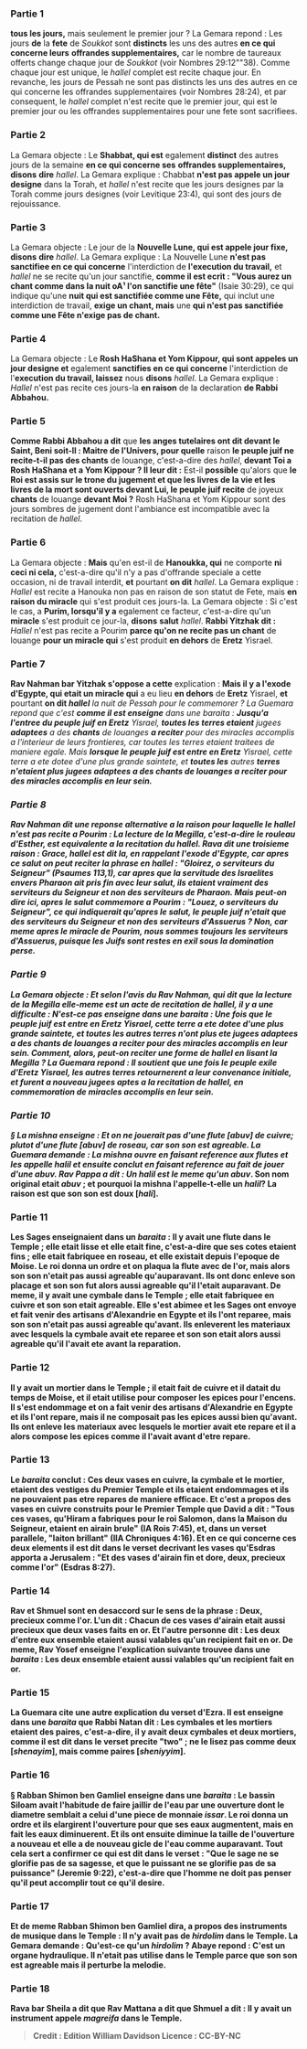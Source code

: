 
### Partie 1
<b>tous les jours,</b> mais seulement le premier jour ? La Gemara repond : Les jours <b>de</b> la <b>fete</b> de <i>Soukkot</i> sont <b>distincts</b> les uns des autres <b>en ce qui concerne leurs</b> <b>offrandes supplementaires,</b> car le nombre de taureaux offerts change chaque jour de <i>Soukkot</i> (voir Nombres 29:12""38). Comme chaque jour est unique, le <i>hallel</i> complet est recite chaque jour. En revanche, les jours de Pessah ne sont pas distincts les uns des autres en ce qui concerne les offrandes supplementaires (voir Nombres 28:24), et par consequent, le <i>hallel</i> complet n'est recite que le premier jour, qui est le premier jour ou les offrandes supplementaires pour une fete sont sacrifiees.

### Partie 2
La Gemara objecte : Le <b>Shabbat, qui est</b> egalement <b>distinct</b> des autres jours de la semaine <b>en ce qui concerne ses</b> <b>offrandes supplementaires, disons</b> <b>dire</b> <i>hallel</i>. La Gemara explique : Chabbat <b>n'est pas appele un jour designe</b> dans la Torah, et <i>hallel</i> n'est recite que les jours designes par la Torah comme jours designes (voir Levitique 23:4), qui sont des jours de rejouissance.

### Partie 3
La Gemara objecte : Le jour de la <b>Nouvelle Lune, qui est appele jour fixe, disons</b> <b>dire</b> <i>hallel</i>. La Gemara explique : La Nouvelle Lune <b>n'est pas sanctifiee en ce qui concerne</b> l'interdiction de <b>l'execution du travail,</b> et <i>hallel</i> ne se recite qu'un jour sanctifie, <b>comme il est ecrit : "Vous aurez un chant comme dans la nuit oA¹ l'on sanctifie une fête"</b> (Isaie 30:29), ce qui indique qu'une <b>nuit qui est sanctifiée comme une Fête,</b> qui inclut une interdiction de travail, <b>exige un chant, mais</b> une <b>qui n'est pas sanctifiée comme une Fête n'exige pas de chant.</b>

### Partie 4
La Gemara objecte : Le <b>Rosh HaShana et Yom Kippour, qui sont appeles un jour designe et</b> egalement <b>sanctifies en ce qui concerne</b> l'interdiction de l'<b>execution du travail, laissez</b> nous <b>disons</b> <i>hallel</i>. La Gemara explique : <i>Hallel</i> n'est pas recite ces jours-la <b>en raison</b> de la declaration <b>de Rabbi Abbahou.</b>

### Partie 5
<b>Comme Rabbi Abbahou a dit</b> que <b>les anges tutelaires ont dit devant le Saint, Beni soit-Il : Maitre de l'Univers, pour quelle</b> raison <b>le peuple juif ne recite-t-il pas des chants</b> de louange, c'est-a-dire des <i>hallel</i>, <b>devant Toi a Rosh HaShana et a Yom Kippour ? Il leur dit :</b> Est-il <b>possible</b> qu'alors que <b>le Roi est assis sur le trone du jugement et que les livres de la vie et les livres de la mort sont ouverts devant Lui, le peuple juif recite</b> de joyeux <b>chants</b> de louange <b>devant Moi ?</b> Rosh HaShana et Yom Kippour sont des jours sombres de jugement dont l'ambiance est incompatible avec la recitation de <i>hallel</i>.

### Partie 6
La Gemara objecte : <b>Mais</b> qu'en est-il de <b>Hanoukka, qui</b> ne comporte <b>ni ceci ni cela,</b> c'est-a-dire qu'il n'y a pas d'offrande speciale a cette occasion, ni de travail interdit, <b>et</b> pourtant <b>on dit</b> <i>hallel</i>. La Gemara explique : <i>Hallel</i> est recite a Hanouka non pas en raison de son statut de Fete, mais <b>en raison du miracle</b> qui s'est produit ces jours-la. La Gemara objecte : Si c'est le cas, a <b>Purim, lorsqu'il y a</b> egalement ce facteur, c'est-a-dire qu'un <b>miracle</b> s'est produit ce jour-la, <b>disons</b> <b>salut</b> <i>hallel</i>. <b>Rabbi Yitzhak dit :</b> <i>Hallel</i> n'est pas recite a Pourim <b>parce qu'on ne recite pas un chant</b> de louange <b>pour un miracle qui</b> s'est produit <b>en dehors</b> de <b>Eretz</b> Yisrael.

### Partie 7
<b>Rav Nahman bar Yitzhak s'oppose a cette</b> explication : <b>Mais il y a l'exode d'Egypte, qui etait un miracle qui</b> a eu lieu <b>en dehors</b> de <b>Eretz</b> Yisrael, <b>et</b> pourtant <b>on dit <i>hallel</b> la nuit de Pessah pour le commemorer ? La Guemara repond que c'est <b>comme il est enseigne</b> dans une <i>baraita</i> : <b>Jusqu'a l'entree du peuple juif en Eretz</b> Yisrael, <b>toutes les terres etaient</b> jugees <b>adaptees</b> a des <b>chants</b> de louanges <b>a reciter</b> pour des miracles accomplis a l'interieur de leurs frontieres, car toutes les terres etaient traitees de maniere egale. Mais <b>lorsque le peuple juif est entre en Eretz</b> Yisrael, cette terre a ete dotee d'une plus grande saintete, et <b>toutes les</b> autres <b>terres n'etaient plus jugees <b>adaptees</b> a des <b>chants</b> de louanges <b>a reciter</b> pour des miracles accomplis en leur sein.

### Partie 8
<b>Rav Nahman dit</b> une reponse alternative a la raison pour laquelle le <i>hallel</i> n'est pas recite a Pourim : <b>La lecture de</b> la Megilla, c'est-a-dire le rouleau d'Esther, <b>est</b> equivalente a la recitation du <b><i>hallel</i>. Rava dit</b> une troisieme raison : <b>Grace,</b> <i>hallel</i> est dit <b>la, </b> en rappelant l'exode d'Egypte, car apres ce salut on peut reciter la phrase en <i>hallel</i> : <b>"Gloirez, o serviteurs du Seigneur"</b> (Psaumes 113,1), car apres que la servitude des Israelites envers Pharaon ait pris fin avec leur salut, ils etaient vraiment des serviteurs du Seigneur <b>et non des serviteurs de Pharaon.</b> Mais peut-on dire <b>ici,</b> apres le salut commemore a Pourim : <b>"Louez, o serviteurs du Seigneur"</b>, ce qui indiquerait qu'apres le salut, le peuple juif n'etait que des serviteurs du Seigneur <b>et non des serviteurs d'Assuerus ?</b> Non, car meme apres le miracle de Pourim, <b>nous sommes toujours les serviteurs d'Assuerus,</b> puisque les Juifs sont restes en exil sous la domination perse.

### Partie 9
La Gemara objecte : <b>Et selon</b> l'avis du <b>Rav Nahman, qui dit</b> que <b>la lecture de</b> la Megilla elle-meme <b>est</b> un acte de recitation de <b><i>hallel</i>,</b> il y a une difficulte : <b>N'est-ce pas enseigne</b> dans une <i>baraita</i> : <b>Une fois que le peuple juif est entre en Eretz</b> Yisrael, cette terre a ete dotee d'une plus grande saintete, <b>et toutes les</b> autres <b>terres n'ont plus ete</b> jugees <b>adaptees</b> a des <b>chants</b> de louanges <b>a reciter</b> pour des miracles accomplis en leur sein. Comment, alors, peut-on reciter une forme de <i>hallel</i> en lisant la Megilla ? La Guemara repond : Il soutient que <b>une fois</b> le peuple <b>exile</b> d'Eretz Yisrael, les autres terres <b>retournerent a leur convenance initiale,</b> et furent a nouveau jugees aptes a la recitation de <i>hallel</i>, en commemoration de miracles accomplis en leur sein.

### Partie 10
§ La mishna enseigne : <b>Et on ne jouerait pas d'une flute [<i>abuv</i>] de cuivre;</b> plutot d'une flute [<i>abuv</i>] de roseau, car son son est agreable. La Guemara demande : La mishna <b>ouvre en</b> faisant reference aux flutes et les appelle <b><i>halil</i> et</b> ensuite <b>conclut en</b> faisant reference au fait de jouer d'une <b><i>abuv</i>. Rav Pappa a dit : Un <i>halil</i> est</b> le meme qu'un <b>abuv</i>.</b> Son nom original etait <i>abuv</i> ; <b>et pourquoi la mishna <b>l'appelle-t-elle un <i>halil</i>?</b> La raison est <b>que son son est doux [<i>hali</i>].</b>

### Partie 11
<b>Les Sages enseignaient</b> dans un <i>baraita</i> : <b>Il y avait une flute dans le Temple ; elle etait lisse</b> et <b>elle etait fine,</b> c'est-a-dire que ses cotes etaient fins ; <b>elle etait</b> fabriquee <b>en roseau, et elle existait</b> depuis l'epoque de Moise. Le roi donna un ordre et on plaqua</b> la flute avec de l'<b>or, mais</b> alors <b>son son n'etait pas</b> aussi <b>agreable</b> qu'auparavant. <b>Ils</b> ont donc <b>enleve son placage et son son</b> fut alors aussi <b>agreable qu'il l'etait</b> auparavant. De meme, <b>il y avait une cymbale dans le Temple ; elle etait</b> fabriquee <b>en cuivre et son son etait agreable. Elle s'est abimee et les Sages ont envoye et fait venir des artisans d'Alexandrie en Egypte et ils l'ont reparee, mais son son n'etait pas</b> aussi <b>agreable</b> qu'avant. <b>Ils enleverent</b> les materiaux avec lesquels la cymbale avait ete <b>reparee et son son etait</b> alors aussi <b>agreable qu'il l'avait ete</b> avant la reparation.

### Partie 12
<b>Il y avait un mortier dans le Temple ; il etait</b> fait <b>de cuivre et il datait du temps de Moise, et il etait</b> utilise pour <b>composer les epices</b> pour l'encens. <b>Il s'est endommage et on a fait venir des artisans d'Alexandrie en Egypte et ils l'ont repare, mais il ne composait pas</b> les epices <b>aussi bien</b> qu'avant. <b>Ils ont enleve</b> les materiaux avec lesquels le mortier avait ete <b>repare et il</b> a alors <b>compose</b> les epices <b>comme il l'avait</b> avant d'etre repare.

### Partie 13
Le <i>baraita</i> conclut : <b>Ces deux</b> <b>vases en cuivre,</b> la cymbale et le mortier, <b>etaient des vestiges du Premier Temple et ils etaient endommages et ils</b> ne pouvaient pas <b>etre repares</b> de maniere efficace. <b>Et</b> c'est <b>a propos</b> des vases en cuivre construits pour le Premier Temple que <b>David a dit :</b> "Tous ces vases, qu'Hiram a fabriques pour le roi Salomon, dans la Maison du Seigneur, etaient en <b>airain brule"</b> (IA Rois 7:45), et, dans un verset parallele, <b>"laiton brillant"</b> (IIA Chroniques 4:16). <b>Et en ce qui concerne</b> ces deux elements <b>il est dit</b> dans le verset decrivant les vases qu'Esdras apporta a Jerusalem : <b>"Et des vases d'airain fin et dore, deux, precieux comme l'or"</b> (Esdras 8:27).

### Partie 14
<b>Rav et Shmuel</b> sont en desaccord sur le sens de la phrase : Deux, precieux comme l'or. <b>L'un dit : Chacun</b> de ces vases d'airain <b>etait</b> aussi <b>precieux que deux</b> vases faits <b>en or. Et</b> l'autre <b>personne dit : Les deux d'entre eux</b> ensemble <b>etaient</b> aussi <b>valables qu'un</b> recipient fait <b>en or.</b> De meme, <b>Rav Yosef enseigne</b> l'explication suivante trouvee dans une <i>baraita</i> : <b>Les deux</b> ensemble <b>etaient</b> aussi <b>valables qu'un</b> recipient fait <b>en or.</b>

### Partie 15
La Guemara cite une autre explication du verset d'Ezra. Il <b>est enseigne</b> dans une <i>baraita</i> que <b>Rabbi Natan dit :</b> Les cymbales et les mortiers <b>etaient des paires,</b> c'est-a-dire, il y avait deux cymbales et deux mortiers, <b>comme il est dit</b> dans le verset precite <b>"two" ; ne le lisez pas</b> comme <b>deux [<i>shenayim</i>], mais comme paires [<i>sheniyyim</i>].</b>

### Partie 16
§ <b>Rabban Shimon ben Gamliel enseigne</b> dans une <i>baraita</i> : Le bassin <b>Siloam</b> <b>avait l'habitude de faire jaillir</b> de l'<b>eau par</b> une ouverture dont le diametre <b>semblait</b> a celui d'une <b>piece de monnaie <i>issar</i></b>. <b>Le roi donna un ordre et ils elargirent</b> l'ouverture <b>pour que ses eaux augmentent, mais</b> en fait les eaux <b>diminuerent. Et ils</b> ont ensuite <b>diminue</b> la taille de l'ouverture <b>a nouveau et elle</b> a de nouveau <b>gicle</b> de <b>l'eau</b> comme auparavant. Tout cela sert <b>a confirmer ce qui est dit</b> dans le verset : <b>"Que le sage ne se glorifie pas de sa sagesse, et que le puissant ne se glorifie pas de sa puissance"</b> (Jeremie 9:22), c'est-a-dire que l'homme ne doit pas penser qu'il peut accomplir tout ce qu'il desire.

### Partie 17
<b>Et de meme Rabban Shimon ben Gamliel dira,</b> a propos des instruments de musique dans le Temple : <b>Il n'y avait pas de <i>hirdolim</i> dans le Temple.</b> La Gemara demande : <b>Qu'est-ce qu'un <i>hirdolim</i> ? Abaye repond :</b> C'est un <b>organe hydraulique.</b> Il n'etait pas utilise dans le Temple <b>parce que son son est agreable mais il perturbe la melodie.</b>

### Partie 18
<b>Rava bar Sheila a dit</b> que <b>Rav Mattana a dit</b> que <b>Shmuel a dit : Il y avait</b> un instrument appele <b><i>magreifa</i> dans le Temple.</b>

>Credit : Edition William Davidson
>Licence : CC-BY-NC